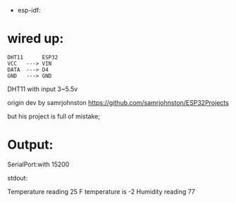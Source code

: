 - esp-idf:


wired up:
=========

```
DHT11      ESP32
VCC   ---> VIN
DATA  ---> D4
GND   ---> GND
```

DHT11 with input 3~5.5v

origin dev by samrjohnston
https://github.com/samrjohnston/ESP32Projects

but his project is full of mistake;

Output:
=======

SerialPort:with 15200

stdout:

Temperature reading 25
F temperature is -2
Humidity reading 77



